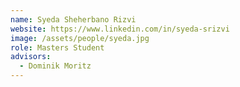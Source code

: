 ```yaml
---
name: Syeda Sheherbano Rizvi
website: https://www.linkedin.com/in/syeda-srizvi
image: /assets/people/syeda.jpg
role: Masters Student
advisors:
  - Dominik Moritz
---
```

